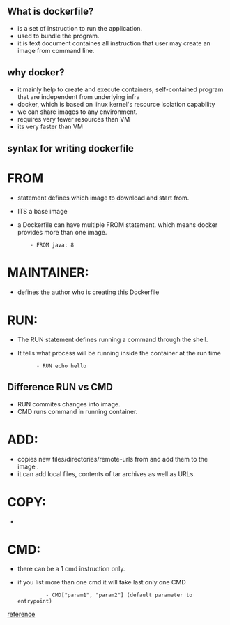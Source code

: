 ## What is dockerfile?
- is a set of instruction to run the application.
- used to bundle the program.
- it is text document containes all instruction that user may create an image from command line.


## why docker?
- it mainly help to create and execute containers, self-contained program that are independent from underlying infra
- docker, which is based on linux kernel's resource isolation capability
- we can share images to any environment.
- requires very fewer resources than VM
- its very faster than VM

## syntax for writing dockerfile

 # FROM
-  statement defines which image to download and start from. 
-  ITS a base image 
-  a Dockerfile can have multiple FROM statement. which means docker provides more than one image.
   
           - FROM java: 8  

# MAINTAINER: 
-  defines the author who is creating this Dockerfile

# RUN:
- The RUN statement defines running a command through the shell.
- It tells what process will be running inside the container at the run time
        
            - RUN echo hello 

## Difference RUN vs CMD
- RUN commites changes into image.
- CMD runs command in running container.

# ADD: 
- copies new files/directories/remote-urls from <src> and add them to the image <dest>.
- it can add local files, contents of tar archives as well as URLs.
       
# COPY:
- 

 
 # CMD:
- there can be a 1 cmd instruction only.
- if you list more than one cmd it will take last only one CMD
                 
 
               - CMD["param1", "param2"] (default parameter to entrypoint)
 

 
 
 [reference](https://youtu.be/Zb7h7UVgMD8)
 
